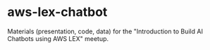 # aws-lex-chatbot
Materials (presentation, code, data) for the "Introduction to Build AI Chatbots using AWS LEX" meetup.
